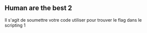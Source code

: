 ## Human are the best 2

Il s'agit de soumettre votre code utiliser pour trouver le flag dans le scripting 1